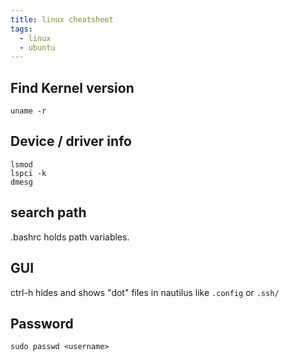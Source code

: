 ```yaml
---
title: linux cheatsheet
tags:
  - linux
  - ubuntu
---
```


## Find Kernel version

```
uname -r
```


## Device / driver info

```
lsmod
lspci -k
dmesg
```

## search path

.bashrc holds path variables.

## GUI

ctrl-h hides and shows "dot" files in nautilus like ```.config``` or ```.ssh/```

## Password

```
sudo passwd <username>
```
